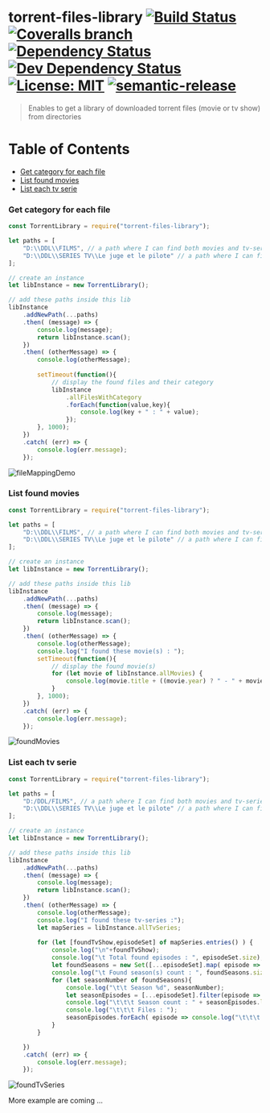 # torrent-files-library [![Build Status](https://img.shields.io/travis/jy95/torrent-files-library.svg)](https://travis-ci.org/jy95/torrent-files-library)  [![Coveralls branch](https://img.shields.io/coveralls/jy95/torrent-files-library/master.svg)](https://coveralls.io/github/jy95/torrent-files-library?branch=master) [![Dependency Status](https://img.shields.io/david/jy95/torrent-files-library.svg)](https://david-dm.org/jy95/torrent-files-library)  [![Dev Dependency Status](https://img.shields.io/david/dev/jy95/torrent-files-library.svg)](https://david-dm.org/jy95/torrent-files-library?type=dev) [![License: MIT](https://img.shields.io/badge/License-MIT-yellow.svg)](https://opensource.org/licenses/MIT)  [![semantic-release](https://img.shields.io/badge/%20%20%F0%9F%93%A6%F0%9F%9A%80-semantic--release-e10079.svg)](https://github.com/semantic-release/semantic-release)
> Enables to get a library of downloaded torrent files (movie or tv show) from directories


Table of Contents
=================
* [Get category for each file](#get-category-for-each-file)
* [List found movies](#list-found-movies)
* [List each tv serie](#list-each-tv-serie)

<h3 id="get-category-for-each-file">
    Get category for each file
</h3>

```js
const TorrentLibrary = require("torrent-files-library");

let paths = [
	"D:\\DDL\\FILMS", // a path where I can find both movies and tv-series
	"D:\\DDL\\SERIES TV\\Le juge et le pilote" // a path where I can find episodes of a tv-serie
];

// create an instance
let libInstance = new TorrentLibrary();

// add these paths inside this lib
libInstance
	.addNewPath(...paths)
	.then( (message) => {
		console.log(message);
		return libInstance.scan();
	})
	.then( (otherMessage) => {
		console.log(otherMessage);
		
		setTimeout(function(){
			// display the found files and their category
			libInstance
				.allFilesWithCategory
				.forEach(function(value,key){
					console.log(key + " : " + value);
				});
		}, 1000);
	})
	.catch( (err) => {
		console.log(err.message);
	});
```
![fileMappingDemo](https://raw.githubusercontent.com/jy95/torrent-files-library/master/demo/fileMapping.gif)

<h3 id="list-found-movies">
    List found movies
</h3>

```js
const TorrentLibrary = require("torrent-files-library");

let paths = [
	"D:\\DDL\\FILMS", // a path where I can find both movies and tv-series
	"D:\\DDL\\SERIES TV\\Le juge et le pilote" // a path where I can find episodes of a tv-serie
];

// create an instance
let libInstance = new TorrentLibrary();

// add these paths inside this lib
libInstance
	.addNewPath(...paths)
	.then( (message) => {
		console.log(message);
		return libInstance.scan();
	})
	.then( (otherMessage) => {
		console.log(otherMessage);
		console.log("I found these movie(s) : ");
		setTimeout(function(){
			// display the found movie(s)
			for (let movie of libInstance.allMovies) {
				console.log(movie.title + ((movie.year) ? " - " + movie.year : "") + " at " + movie.filePath );
			}
		}, 1000);
	})
	.catch( (err) => {
		console.log(err.message);
	});
```
![foundMovies](https://raw.githubusercontent.com/jy95/torrent-files-library/master/demo/foundMovies.gif)

<h3 id="list-each-tv-serie">
    List each tv serie
</h3>

```js
const TorrentLibrary = require("torrent-files-library");

let paths = [
	"D:/DDL/FILMS", // a path where I can find both movies and tv-series
	"D:\\DDL\\SERIES TV\\Le juge et le pilote" // a path where I can find episodes of a tv-serie
];

// create an instance
let libInstance = new TorrentLibrary();

// add these paths inside this lib
libInstance
	.addNewPath(...paths)
	.then( (message) => {
		console.log(message);
		return libInstance.scan();
	})
	.then( (otherMessage) => {
		console.log(otherMessage);
		console.log("I found these tv-series :");
		let mapSeries = libInstance.allTvSeries;
		
		for (let [foundTvShow,episodeSet] of mapSeries.entries() ) {
			console.log("\n"+foundTvShow);
			console.log("\t Total found episodes : ", episodeSet.size);
			let foundSeasons = new Set([...episodeSet].map( episode => episode.season));
			console.log("\t Found season(s) count : ", foundSeasons.size);
			for (let seasonNumber of foundSeasons){
				console.log("\t\t Season %d", seasonNumber);
				let seasonEpisodes = [...episodeSet].filter(episode => episode.season === seasonNumber);
				console.log("\t\t\t Season count : " + seasonEpisodes.length);
				console.log("\t\t\t Files : ");
				seasonEpisodes.forEach( episode => console.log("\t\t\t " + episode.filePath));
			}
		}

	})
	.catch( (err) => {
		console.log(err.message);
	});
```

![foundTvSeries](https://raw.githubusercontent.com/jy95/torrent-files-library/master/demo/foundTvSeries.gif)

More example are coming ...